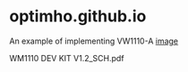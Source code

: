 # optimho.github.io
An example of implementing VW1110-A
[image](https://github.com/optimho/Lora_with_WM1110/assets/5043486/1cf56d79-11f4-44d3-9ee7-103b2430281e)


WM1110 DEV KIT V1.2_SCH.pdf


